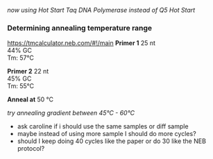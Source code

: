 *now using Hot Start Taq DNA Polymerase instead of Q5 Hot Start*
### Determining annealing temperature range
https://tmcalculator.neb.com/#!/main 
**Primer 1**
25 nt  
44% GC  
Tm: 57°C

**Primer 2**
22 nt  
45% GC  
Tm: 55°C

**Anneal at** 50 °C

*try annealing gradient between 45°C - 60°C*

- ask caroline if i should use the same samples or diff sample
- maybe instead of using more sample I should do more cycles? 
- should I keep doing 40 cycles like the paper or do 30 like the NEB protocol? 